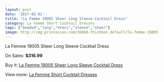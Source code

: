 ```yaml
---
layout: post
date: '2017-02-01'
title: "La Femme 19005 Sheer Long Sleeve Cocktail Dress"
category: La Femme Short Cocktail Dresses
tags: ["beaded","long","dress","sleeve","sheer"]
image: http://img.princessan.com/36060-thickbox_default/la-femme-19005-sheer-long-sleeve-cocktail-dress.jpg
---
```

La Femme 19005 Sheer Long Sleeve Cocktail Dress

On Sales: **$316.99**
<a href="https://www.princessan.com/en/16873-la-femme-19005-sheer-long-sleeve-cocktail-dress.html"><amp-img layout="responsive" width="600" height="600" src="//img.princessan.com/36060-thickbox_default/la-femme-19005-sheer-long-sleeve-cocktail-dress.jpg" alt="La Femme 19005 Sheer Long Sleeve Cocktail Dress 0" /></a>

Buy it: [La Femme 19005 Sheer Long Sleeve Cocktail Dress](https://www.princessan.com/en/16873-la-femme-19005-sheer-long-sleeve-cocktail-dress.html "La Femme 19005 Sheer Long Sleeve Cocktail Dress")

View more: [La Femme Short Cocktail Dresses](https://www.princessan.com/en/140- "La Femme Short Cocktail Dresses")